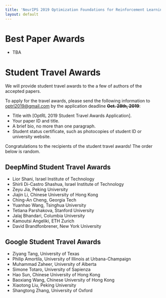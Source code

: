 ```yaml
---
title: 'NeurIPS 2019 Optimization Foundations for Reinforcement Learning Workshop'
layout: default
---
```



# Best Paper Awards
- TBA


# Student Travel Awards

We will provide student travel awards to the a few of authors of the accepted papers. 

To apply for the travel awards, please send the following information to <a href="mailto:optrl2019@gmail.com">optrl2019@gmail.com</a> by the application deadline **~~Oct. 28th, 2019~~**:
- Title with [OptRL 2019 Student Travel Awards Application].
- Your paper ID and title.
- A brief bio, no more than one paragraph.
- Student status certificate, such as photocopies of student ID or university website. 


Congratulations to the recipients of the student travel awards! The order below is random. 

## DeepMind Student Travel Awards

- Lior Shani, Israel Institute of Technology
- Shirli Di-Castro Shashua, Israel Institute of Technology
- Zeyu Jia, Peking University
- Jiajin Li, Chinese University of Hong Kong
- Ching-An Cheng, Georgia Tech
- Yuanhao Wang, Tsinghua University
- Tetiana Parshakova, Stanford University
- Jalaj Bhandari, Columbia University
- Kamoutsi Angeliki, ETH Zurich
- David Brandfonbrener, New York University


## Google Student Travel Awards

- Ziyang Tang, University of Texas
- Philip Amortila, University of Illinois at Urbana-Champaign
- Muhammad Zaheer, University of Alberta
- Simone Totaro, University of Sapienza
- Hao Sun, Chinese University of Hong Kong
- Baoxiang Wang, Chinese University of Hong Kong
- Xiaotong Liu, Peking University
- Shangtong Zhang, University of Oxford

